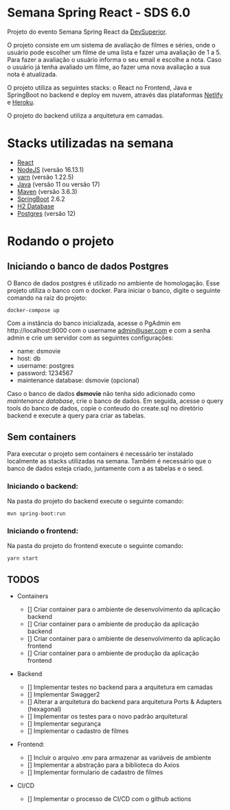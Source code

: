 # Semana Spring React - SDS 6.0

Projeto do evento Semana Spring React da [DevSuperior](https://devsuperior.com.br/).

O projeto consiste em um sistema de avaliação de filmes e séries, onde o usuário pode escolher um filme de uma lista e fazer uma avaliação de 1 a 5. Para fazer a avaliação o usuário informa o seu email e escolhe a nota. Caso o usuário já tenha avaliado um filme, ao fazer uma nova avaliação a sua nota é atualizada.

O projeto utiliza as seguintes stacks: o React no Frontend, Java e SpringBoot no backend e deploy em nuvem, através das plataformas [Netlify](https://www.netlify.com/) e [Heroku](https://id.heroku.com/login).

O projeto do backend utiliza a arquitetura em camadas.

# Stacks utilizadas na semana
- [React](https://pt-br.reactjs.org/)
- [NodeJS](https://nodejs.org/en/) (versão 16.13.1)
- [yarn](https://yarnpkg.com/) (versão 1.22.5)
- [Java](https://www.java.com/pt-BR/) (versão 11 ou versão 17)
- [Maven](https://maven.apache.org/) (versão 3.6.3)
- [SpringBoot](https://spring.io/projects/spring-boot) 2.6.2
- [H2 Database](https://www.h2database.com/html/main.html)
- [Postgres](https://www.postgresql.org/) (versão 12)

# Rodando o projeto

## Iniciando o banco de dados Postgres

O Banco de dados postgres é utilizado no ambiente de homologação. Esse projeto utiliza o banco com o docker. Para iniciar o banco, digite o seguinte comando na raiz do projeto:

```shell
docker-compose up
```

Com a instância do banco inicializada, acesse o PgAdmin em http://localhost:9000 com o username admin@user.com e com a senha admin e crie um servidor com as seguintes configurações:

- name: dsmovie
- host: db
- username: postgres
- password: 1234567
- maintenance database: dsmovie (opcional)

Caso o banco de dados **dsmovie** não tenha sido adicionado como *maintenance database*, crie o banco de dados. Em seguida, acesse o query tools do banco de dados, copie o conteudo do create.sql no diretório backend e execute a query para criar as tabelas.

## Sem containers

Para executar o projeto sem containers é necessário ter instalado localmente as stacks utilizadas na semana. Também é necessário que o banco de dados esteja criado, juntamente com a as tabelas e o seed.

### Iniciando o backend:

Na pasta do projeto do backend execute o seguinte comando:

```shell
mvn spring-boot:run 
```

### Iniciando o frontend:

Na pasta do projeto do frontend execute o seguinte comando:

```shell
yarn start
```

## TODOS

- Containers
    - [] Criar container para o ambiente de desenvolvimento da aplicação backend
    - [] Criar container para o ambiente de produção da aplicação backend
    - [] Criar container para o ambiente de desenvolvimento da aplicação frontend
    - [] Criar container para o ambiente de produção da aplicação frontend

- Backend
    - [] Implementar testes no backend para a arquitetura em camadas
    - [] Implementar Swagger2
    - [] Alterar a arquitetura do backend para arquitetura Ports & Adapters (hexagonal)
    - [] Implementar os testes para o novo padrão arquitetural
    - [] Implementar segurança
    - [] Implementar o cadastro de filmes

- Frontend:
    - [] Incluir o arquivo .env para armazenar as variáveis de ambiente
    - [] Implementar a abstração para a biblioteca do Axios
    - [] Implementar formulario de cadastro de filmes

- CI/CD
  - [] Implementar o processo de CI/CD com o github actions